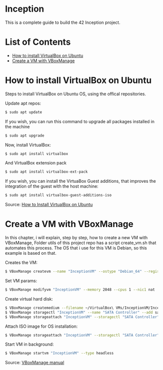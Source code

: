 # Inception

This is a complete guide to build the 42 Inception project.

# List of Contents
- [How to install VirtualBox on Ubuntu](#vbox)
- [Create a VM with VBoxManage](#create_vm)

<a id="vbox"></a>
# How to install VirtualBox on Ubuntu

Steps to install VirtualBox on Ubuntu OS, using the offical repositories.

Update apt repos:

```bash
$ sudo apt update
```

If you wish, you can run this command to upgrade all packages installed in the machine

```bash
$ sudo apt upgrade
```

Now, install VirtualBox:

```bash
$ sudo apt install virtualbox
```

And VirtualBox extension pack

```bash
$ sudo apt install virtualbox-ext-pack
```

If you wish, you can install the VirtuaBox Guest additions, that improves the integration of the guest with the host machine:

```bash
$ sudo apt install virtualbox-guest-additions-iso
```

Source: [How to Install VirtualBox on Ubuntu](https://phoenixnap.com/kb/install-virtualbox-on-ubuntu)

<a id="create_vm"></a>
# Create a VM with VBoxManage

In this chapter, i will explain, step by step, how to create a new VM with VBoxManage,
Folder utils of this project repo has a script create_vm.sh that automates this process.
The OS that i use for this VM is Debian, so this example is based on that.

Creates the VM:

```bash
$ VBoxManage createvm --name "InceptionVM" --ostype "Debian_64" --register
```

Set VM params:

```bash
$ VBoxManage modifyvm "InceptionVM" --memory 2048 --cpus 1 --nic1 nat
```

Create virtual hard disk:

```bash
$ VBoxManage createmedium --filename ~/VirtualBox\ VMs/InceptionVM/InceptionVM.vdi --size 10000 --format VDI
$ VBoxManage storagectl "InceptionVM" --name "SATA Controller" --add sata --controller IntelAHCI
$ VBoxManage storageattach "InceptionVM" --storagectl "SATA Controller" --port 0 --device 0 --type hdd --medium ~/VirtualBox_VMs/InceptionVM/InceptionVM.vdi
```

Attach ISO image for OS installation:

```bash
$ VBoxManage storageattach "InceptionVM" --storagectl "SATA Controller" --port 1 --device 0 --type dvddrive --medium /path/to/debian.iso
```

Start VM in background:

```bash
$ VBoxManage startvm "InceptionVM" --type headless
```

Source: [VBoxManage manual](https://www.virtualbox.org/manual/ch08.html)